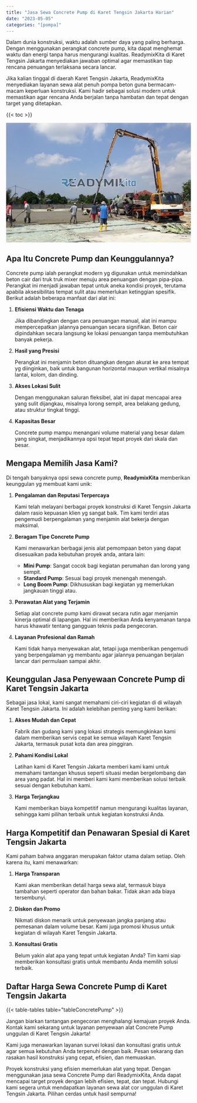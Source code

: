 ```yaml
---
title: "Jasa Sewa Concrete Pump di Karet Tengsin Jakarta Harian"
date: "2023-05-05"
categories: "[pompa]"
---
```


Dalam dunia konstruksi, waktu adalah sumber daya yang paling berharga. Dengan menggunakan perangkat concrete pump, kita dapat menghemat waktu dan energi tanpa harus mengurangi kualitas. ReadymixKita di Karet Tengsin Jakarta menyediakan jawaban optimal agar memastikan tiap rencana penuangan terlaksana secara lancar.

Jika kalian tinggal di daerah Karet Tengsin Jakarta, ReadymixKita menyediakan layanan sewa alat penuh pompa beton guna bermacam-macam keperluan konstruksi. Kami hadir sebagai solusi modern untuk memastikan agar rencana Anda berjalan tanpa hambatan dan tepat dengan target yang ditetapkan.

{{< toc >}}

![Jasa Sewa Concrete Pump di Karet Tengsin Jakarta Harian](/images/pompa/sewa-pompa-12.jpg)

## Apa Itu Concrete Pump dan Keunggulannya?

Concrete pump ialah perangkat modern yg digunakan untuk memindahkan beton cair dari truk truk mixer menuju area penuangan dengan pipa-pipa. Perangkat ini menjadi jawaban tepat untuk aneka kondisi proyek, terutama apabila aksesibilitas tempat sulit atau memerlukan ketinggian spesifik. Berikut adalah beberapa manfaat dari alat ini:

1. **Efisiensi Waktu dan Tenaga**

   Jika dibandingkan dengan cara penuangan manual, alat ini mampu mempercepatkan jalannya penuangan secara signifikan. Beton cair dipindahkan secara langsung ke lokasi penuangan tanpa membutuhkan banyak pekerja.

2. **Hasil yang Presisi**

   Perangkat ini menjamin beton dituangkan dengan akurat ke area tempat yg diinginkan, baik untuk bangunan horizontal maupun vertikal misalnya lantai, kolom, dan dinding.

3. **Akses Lokasi Sulit**

   Dengan menggunakan saluran fleksibel, alat ini dapat mencapai area yang sulit dijangkau, misalnya lorong sempit, area belakang gedung, atau struktur tingkat tinggi.

4. **Kapasitas Besar**

   Concrete pump mampu menangani volume material yang besar dalam yang singkat, menjadikannya opsi tepat tepat proyek dari skala dan besar.

## Mengapa Memilih Jasa Kami?

Di tengah banyaknya opsi sewa concrete pump, **ReadymixKita** memberikan keunggulan yg membuat kami unik:

1. **Pengalaman dan Reputasi Terpercaya**

   Kami telah melayani berbagai proyek konstruksi di Karet Tengsin Jakarta dalam rasio kepuasan klien yg sangat baik. Tim kami terdiri atas pengemudi berpengalaman yang menjamin alat bekerja dengan maksimal.

2. **Beragam Tipe Concrete Pump**

   Kami menawarkan berbagai jenis alat pemompaan beton yang dapat disesuaikan pada kebutuhan proyek anda, antara lain:
   - **Mini Pump**: Sangat cocok bagi kegiatan perumahan dan lorong yang sempit.
   - **Standard Pump**: Sesuai bagi proyek menengah menengah.
   - **Long Boom Pump**: Dikhususkan bagi kegiatan yg memerlukan jangkauan tinggi atau.

3. **Perawatan Alat yang Terjamin**

   Setiap alat concrete pump kami dirawat secara rutin agar menjamin kinerja optimal di lapangan. Hal ini memberikan Anda kenyamanan tanpa harus khawatir tentang gangguan teknis pada pengecoran.

4. **Layanan Profesional dan Ramah**

   Kami tidak hanya menyewakan alat, tetapi juga memberikan pengemudi yang berpengalaman yg membantu agar jalannya penuangan berjalan lancar dari permulaan sampai akhir.

## Keunggulan Jasa Penyewaan Concrete Pump di Karet Tengsin Jakarta

Sebagai jasa lokal, kami sangat memahami ciri-ciri kegiatan di di wilayah Karet Tengsin Jakarta. Ini adalah kelebihan penting yang kami berikan:

1. **Akses Mudah dan Cepat**

   Fabrik dan gudang kami yang lokasi strategis memungkinkan kami dalam memberikan servis cepat ke semua wilayah Karet Tengsin Jakarta, termasuk pusat kota dan area pinggiran.

2. **Pahami Kondisi Lokal**

   Latihan kami di Karet Tengsin Jakarta memberi kami kami untuk memahami tantangan khusus seperti situasi medan bergelombang dan area yang padat. Hal ini memberi kami kami memberikan solusi terbaik sesuai dengan kebutuhan kami.

3. **Harga Terjangkau**

   Kami memberikan biaya kompetitif namun mengurangi kualitas layanan, sehingga kami pilihan terbaik untuk kegiatan konstruksi Anda.

## Harga Kompetitif dan Penawaran Spesial di Karet Tengsin Jakarta

Kami paham bahwa anggaran merupakan faktor utama dalam setiap. Oleh karena itu, kami menawarkan:

1. **Harga Transparan**

   Kami akan memberikan detail harga sewa alat, termasuk biaya tambahan seperti operator dan bahan bakar. Tidak akan ada biaya tersembunyi.

2. **Diskon dan Promo**

   Nikmati diskon menarik untuk penyewaan jangka panjang atau pemesanan dalam volume besar. Kami juga promosi khusus untuk kegiatan di wilayah Karet Tengsin Jakarta.

3. **Konsultasi Gratis**

   Belum yakin alat apa yang tepat untuk kegiatan Anda? Tim kami siap memberikan konsultasi gratis untuk membantu Anda memilih solusi terbaik.

## Daftar Harga Sewa Concrete Pump di Karet Tengsin Jakarta

{{< table-tables table="tableConcretePump" >}}

Jangan biarkan tantangan pengecoran menghalangi kemajuan proyek Anda. Kontak kami sekarang untuk layanan penyewaan alat Concrete Pump unggulan di Karet Tengsin Jakarta!

Kami juga menawarkan layanan survei lokasi dan konsultasi gratis untuk agar semua kebutuhan Anda terpenuhi dengan baik. Pesan sekarang dan rasakan hasil konstruksi yang cepat, efisien, dan memuaskan.

Proyek konstruksi yang efisien memerlukan alat yang tepat. Dengan menggunakan jasa sewa Concrete Pump dari ReadymixKita, Anda dapat mencapai target proyek dengan lebih efisien, tepat, dan tepat. Hubungi kami segera untuk mendapatkan layanan sewa alat cor unggulan di Karet Tengsin Jakarta. Pilihan cerdas untuk hasil sempurna!